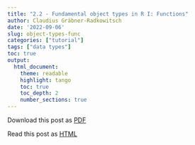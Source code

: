 ```yaml
---
title: "2.2 - Fundamental object types in R I: Functions"
author: Claudius Gräbner-Radkowitsch
date: '2022-09-06'
slug: object-types-func
categories: ["tutorial"]
tags: ["data types"]
toc: true
output:
  html_document:
    theme: readable
    highlight: tango
    toc: true
    toc_depth: 2
    number_sections: true
---
```


Download this post as [PDF](pubdir/pdfcontent.pdf)

Read this post as [HTML](pubdir/onlinecontent.html)

